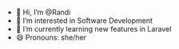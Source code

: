 - 👋 Hi, I’m @Randi
- 👀 I’m interested in Software Development
- 🌱 I’m currently learning new features in Laravel
- 😄 Pronouns: she/her

<!---
shrandi/shrandi is a ✨ special ✨ repository because its `README.md` (this file) appears on your GitHub profile.
You can click the Preview link to take a look at your changes.
--->
